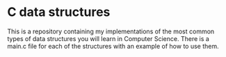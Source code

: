 # C data structures
This is a repository containing my implementations of the most common types of data structures you will learn in Computer Science.
There is a main.c file for each of the structures with an example of how to use them.

